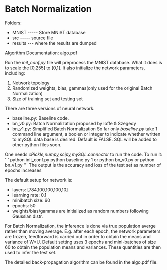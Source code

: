 # Batch Normalization
Folders:
* MNIST ----- Store MNIST database
* src   ----- source file
* results --- where the results are dumped

Algorithm Documentation:
algo.pdf

Run the *init_conf.py* file will preprocess the MNIST database. What it does is to scale the [0,255] to [0,1]. It also initialize the network parameters, including:
1. Network topology
2. Randomized weights, bias, gammas(only used for the original Batch Normalization)
3. Size of training set and testing set

There are three versions of neural network.
* baseline.py: Baseline code.
* bn_v0.py: Batch Normalization proposed by Ioffe & Szegedy
* bn_v1.py: Simplified Batch Normalization
So far only *baseline.py* take 1 command line argument, a boolen or integer to indicate whether written to mySQL data base is desired. Default is FALSE. SQL will be added to other python files soon.

One needs *cPickle,numpy,scipy,mySQL.connector* to run the code. To run it:
'''
python init_conf.py
python baseline.py 1 or python bn_v0.py or python bn_v1.py
'''
The output is the accuracy and loss of the test set as number of epochs increases

The default setup for network is:
* layers: [784,100,100,100,10]
* learning rate: 0.1
* minibatch size: 60
* epochs: 50
* weights/bias/gammas are initialized as random numbers following Gaussian distr.

For Batch Normalization, the inference is done via true population averge rather than moving average. E.g. after each epoch, the network parameters are frozen, feedforward is carried out in order to obtain the means and variance of W*U. Default setting uses 3 epochs and mini-batches of size 60 to obtain the population means and variances. These quantities are then used to infer the test set.

The detailed back-propagation algorithm can be found in the algo.pdf file.
